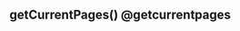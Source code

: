 ## getCurrentPages() @getcurrentpages

<!-- UTSAPIJSON.getCurrentPages.description -->

<!-- UTSAPIJSON.getCurrentPages.param -->

<!-- UTSAPIJSON.getCurrentPages.returnValue -->

<!-- UTSAPIJSON.getCurrentPages.compatibility -->

<!-- UTSAPIJSON.getCurrentPages.tutorial -->

<!-- UTSAPIJSON.general_type.name -->

<!-- UTSAPIJSON.general_type.param -->